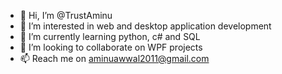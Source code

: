 - 👋 Hi, I’m @TrustAminu
- 👀 I’m interested in web and desktop application development 
- 🌱 I’m currently learning python, c# and SQL
- 💞️ I’m looking to collaborate on WPF projects 
- 📫 Reach me on aminuawwal2011@gmail.com

<!---
TrustAminu/TrustAminu is a ✨ special ✨ repository because its `README.md` (this file) appears on your GitHub profile.
You can click the Preview link to take a look at your changes.
--->
